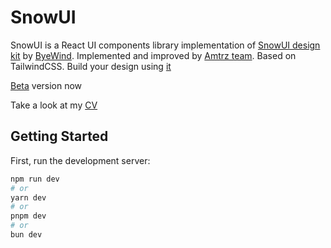 # SnowUI

SnowUI is a React UI components library implementation of [SnowUI design kit](https://snowui.byewind.com) by [ByeWind](https://byewind.com/). Implemented and improved by [Amtrz team](https://github.com/amtrz). Based on TailwindCSS.
Build your design using [it](https://www.figma.com/community/file/1301134685302006646)

<!-- TODO: add website about this UI lib and it's documentation -->

[Beta](https://snowui.holakirr.com) version now

Take a look at my [CV](https://holakirr.com)

## Getting Started

First, run the development server:

```bash
npm run dev
# or
yarn dev
# or
pnpm dev
# or
bun dev
```
